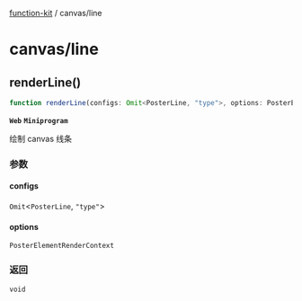[function-kit](../index.md) / canvas/line

# canvas/line

## renderLine()

```ts
function renderLine(configs: Omit<PosterLine, "type">, options: PosterElementRenderContext): void
```

**`Web`** **`Miniprogram`**

绘制 canvas 线条

### 参数

#### configs

`Omit`\<`PosterLine`, `"type"`\>

#### options

`PosterElementRenderContext`

### 返回

`void`
